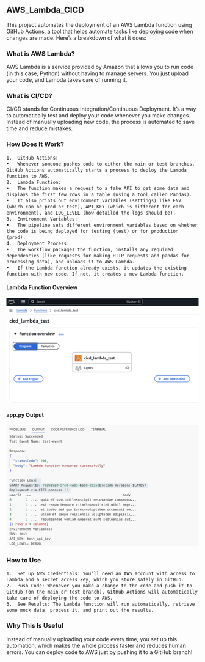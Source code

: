 ## AWS_Lambda_CICD

This project automates the deployment of an AWS Lambda function using GitHub Actions, a tool that helps automate tasks like deploying code when changes are made. Here’s a breakdown of what it does:

### What is AWS Lambda?

AWS Lambda is a service provided by Amazon that allows you to run code (in this case, Python) without having to manage servers. You just upload your code, and Lambda takes care of running it.

### What is CI/CD?

CI/CD stands for Continuous Integration/Continuous Deployment. It’s a way to automatically test and deploy your code whenever you make changes. Instead of manually uploading new code, the process is automated to save time and reduce mistakes.

### How Does It Work?
	1.	GitHub Actions:
	•	Whenever someone pushes code to either the main or test branches, GitHub Actions automatically starts a process to deploy the Lambda function to AWS.
	2.	Lambda Function:
	•	The function makes a request to a fake API to get some data and displays the first few rows in a table (using a tool called Pandas).
	•	It also prints out environment variables (settings) like ENV (which can be prod or test), API_KEY (which is different for each environment), and LOG_LEVEL (how detailed the logs should be).
	3.	Environment Variables:
	•	The pipeline sets different environment variables based on whether the code is being deployed for testing (test) or for production (prod).
	4.	Deployment Process:
	•	The workflow packages the function, installs any required dependencies (like requests for making HTTP requests and pandas for processing data), and uploads it to AWS Lambda.
	•	If the Lambda function already exists, it updates the existing function with new code. If not, it creates a new Lambda function.

#### Lambda Function Overview
![Lambda_function_overview.png](https://github.com/Kaushik-Puttaswamy/AWS_Lambda_CICD/blob/main/Lambda_function_overview.png)

#### app.py Output
![app.py_output.png](https://github.com/Kaushik-Puttaswamy/AWS_Lambda_CICD/blob/main/app.py_output.png)

### How to Use
	1.	Set up AWS Credentials: You’ll need an AWS account with access to Lambda and a secret access key, which you store safely in GitHub.
	2.	Push Code: Whenever you make a change to the code and push it to GitHub (on the main or test branch), GitHub Actions will automatically take care of deploying the code to AWS.
	3.	See Results: The Lambda function will run automatically, retrieve some mock data, process it, and print out the results.

### Why This Is Useful

Instead of manually uploading your code every time, you set up this automation, which makes the whole process faster and reduces human errors. You can deploy code to AWS just by pushing it to a GitHub branch!


